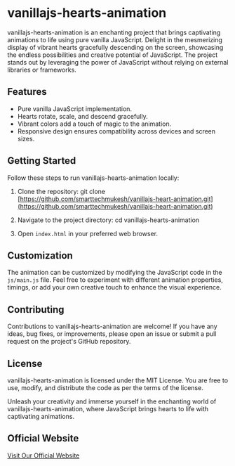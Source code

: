# vanillajs-hearts-animation

vanillajs-hearts-animation is an enchanting project that brings captivating animations to life using pure vanilla JavaScript. Delight in the mesmerizing display of vibrant hearts gracefully descending on the screen, showcasing the endless possibilities and creative potential of JavaScript. The project stands out by leveraging the power of JavaScript without relying on external libraries or frameworks.

## Features

- Pure vanilla JavaScript implementation.
- Hearts rotate, scale, and descend gracefully.
- Vibrant colors add a touch of magic to the animation.
- Responsive design ensures compatibility across devices and screen sizes.

## Getting Started

Follow these steps to run vanillajs-hearts-animation locally:

1. Clone the repository: git clone [https://github.com/smarttechmukesh/vanillajs-heart-animation.git](https://github.com/smarttechmukesh/vanillajs-heart-animation.git)

2. Navigate to the project directory: cd vanillajs-hearts-animation

3. Open `index.html` in your preferred web browser.

## Customization

The animation can be customized by modifying the JavaScript code in the `js/main.js` file. Feel free to experiment with different animation properties, timings, or add your own creative touch to enhance the visual experience.

## Contributing

Contributions to vanillajs-hearts-animation are welcome! If you have any ideas, bug fixes, or improvements, please open an issue or submit a pull request on the project's GitHub repository.

## License

vanillajs-hearts-animation is licensed under the MIT License. You are free to use, modify, and distribute the code as per the terms of the license.

Unleash your creativity and immerse yourself in the enchanting world of vanillajs-hearts-animation, where JavaScript brings hearts to life with captivating animations.

## Official Website
[Visit Our Official Website](https://smarttechmukesh.com/)
